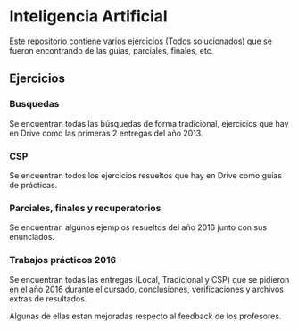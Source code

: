 # Inteligencia Artificial

Este repositorio contiene varios ejercicios (Todos solucionados) que se fueron encontrando de las guías, parciales, finales, etc.

## Ejercicios
### Busquedas
Se encuentran todas las búsquedas de forma tradicional, ejercicios que hay en Drive como las primeras 2 entregas del año 2013.
### CSP
Se encuentran todos los ejercicios resueltos que hay en Drive como guías de prácticas.
### Parciales, finales y recuperatorios
Se encuentran algunos ejemplos resueltos del año 2016 junto con sus enunciados.
### Trabajos prácticos 2016
Se encuentran todas las entregas (Local, Tradicional y CSP) que se pidieron en el año 2016 durante el cursado, conclusiones, verificaciones y archivos extras de resultados. 

Algunas de ellas estan mejoradas respecto al feedback de los profesores.